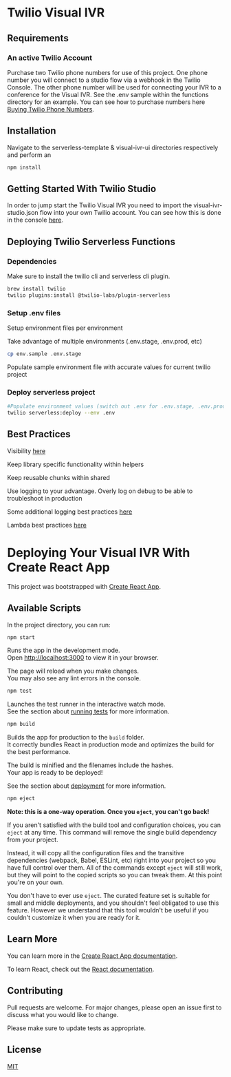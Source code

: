 # Twilio Visual IVR

## Requirements

### An active Twilio Account 

Purchase two Twilio phone numbers for use of this project. One phone number you will connect to a studio flow via a webhook in the Twilio Console. The other phone number will be used for connecting your IVR to a conference for the Visual IVR. See the .env sample within the functions directory for an example. You can see how to purchase numbers here [Buying Twilio Phone Numbers](https://support.twilio.com/hc/en-us/articles/223135247-How-to-Search-for-and-Buy-a-Twilio-Phone-Number-from-Console).

## Installation

Navigate to the serverless-template & visual-ivr-ui directories respectively and perform an 

```bash
npm install
```

## Getting Started With Twilio Studio

In order to jump start the Twilio Visual IVR you need to import the visual-ivr-studio.json flow into your own Twilio account. You can see how this is done in the console [here](https://www.twilio.com/docs/studio/user-guide#importing-flow-data).

## Deploying Twilio Serverless Functions 

### Dependencies

Make sure to install the twilio cli and serverless cli plugin. 

```bash
brew install twilio
twilio plugins:install @twilio-labs/plugin-serverless
```

### Setup .env files

Setup environment files per environment

Take advantage of multiple environments (.env.stage, .env.prod, etc)

```bash
cp env.sample .env.stage
```

Populate sample environment file with accurate values for current twilio project

### Deploy serverless project

```bash
#Populate environment values (switch out .env for .env.stage, .env.prod, etc)
twilio serverless:deploy --env .env
```

## Best Practices

Visibility [here](https://www.twilio.com/docs/runtime/functions-assets-api/api/understanding-visibility-public-private-and-protected-functions-and-assets)

Keep library specific functionality within helpers

Keep reusable chunks within shared

Use logging to your advantage. Overly log on debug to be able to troubleshoot in production

Some additional logging best practices [here](https://blog.bitsrc.io/logging-best-practices-for-node-js-applications-8a0a5969b94c)

Lambda best practices [here](https://docs.aws.amazon.com/lambda/latest/dg/best-practices.html)

# Deploying Your Visual IVR With Create React App

This project was bootstrapped with [Create React App](https://github.com/facebook/create-react-app).

## Available Scripts

In the project directory, you can run:

```bash 
npm start
```

Runs the app in the development mode.\
Open [http://localhost:3000](http://localhost:3000) to view it in your browser.

The page will reload when you make changes.\
You may also see any lint errors in the console.

```bash 
npm test
```
Launches the test runner in the interactive watch mode.\
See the section about [running tests](https://facebook.github.io/create-react-app/docs/running-tests) for more information.

```bash 
npm build
```
Builds the app for production to the `build` folder.\
It correctly bundles React in production mode and optimizes the build for the best performance.

The build is minified and the filenames include the hashes.\
Your app is ready to be deployed!

See the section about [deployment](https://facebook.github.io/create-react-app/docs/deployment) for more information.

```bash 
npm eject
```
**Note: this is a one-way operation. Once you `eject`, you can't go back!**

If you aren't satisfied with the build tool and configuration choices, you can `eject` at any time. This command will remove the single build dependency from your project.

Instead, it will copy all the configuration files and the transitive dependencies (webpack, Babel, ESLint, etc) right into your project so you have full control over them. All of the commands except `eject` will still work, but they will point to the copied scripts so you can tweak them. At this point you're on your own.

You don't have to ever use `eject`. The curated feature set is suitable for small and middle deployments, and you shouldn't feel obligated to use this feature. However we understand that this tool wouldn't be useful if you couldn't customize it when you are ready for it.

## Learn More

You can learn more in the [Create React App documentation](https://facebook.github.io/create-react-app/docs/getting-started).

To learn React, check out the [React documentation](https://reactjs.org/).




## Contributing
Pull requests are welcome. For major changes, please open an issue first to discuss what you would like to change.

Please make sure to update tests as appropriate.

## License
[MIT](https://choosealicense.com/licenses/mit/)